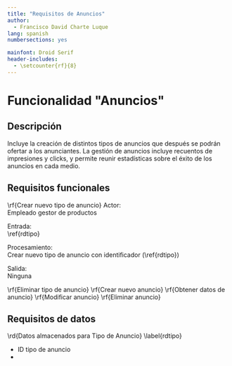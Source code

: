 ```yaml
---
title: "Requisitos de Anuncios"
author:
  - Francisco David Charte Luque
lang: spanish
numbersections: yes

mainfont: Droid Serif
header-includes:
  - \setcounter{rf}{8}
---
```


# Funcionalidad "Anuncios"

## Descripción

Incluye la creación de distintos tipos de anuncios que después se podrán ofertar a los anunciantes. La gestión de anuncios incluye recuentos de impresiones y clicks, y permite reunir estadísticas sobre el éxito de los anuncios en cada medio.

## Requisitos funcionales

\rf{Crear nuevo tipo de anuncio}
Actor:  
Empleado gestor de productos

Entrada:  
\ref{rdtipo}

Procesamiento:  
Crear nuevo tipo de anuncio con identificador (\ref{rdtipo})

Salida:  
Ninguna

\rf{Eliminar tipo de anuncio}
\rf{Crear nuevo anuncio}
\rf{Obtener datos de anuncio}
\rf{Modificar anuncio}
\rf{Eliminar anuncio}

## Requisitos de datos

\rd{Datos almacenados para Tipo de Anuncio}
\label{rdtipo}

* ID tipo de anuncio
* 
